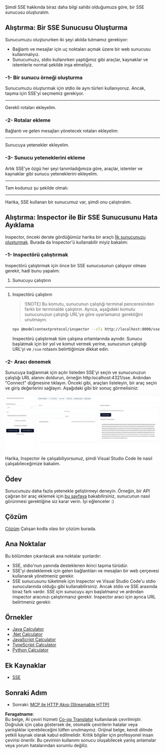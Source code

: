 <!--
CO_OP_TRANSLATOR_METADATA:
{
  "original_hash": "3dd2f1e39277c31b0e57e29d165354d6",
  "translation_date": "2025-06-12T23:46:38+00:00",
  "source_file": "03-GettingStarted/05-sse-server/README.md",
  "language_code": "tr"
}
-->
Şimdi SSE hakkında biraz daha bilgi sahibi olduğumuza göre, bir SSE sunucusu oluşturalım.

## Alıştırma: Bir SSE Sunucusu Oluşturma

Sunucumuzu oluştururken iki şeyi akılda tutmamız gerekiyor:

- Bağlantı ve mesajlar için uç noktaları açmak üzere bir web sunucusu kullanmalıyız.
- Sunucumuzu, stdio kullanırken yaptığımız gibi araçlar, kaynaklar ve istemlerle normal şekilde inşa etmeliyiz.

### -1- Bir sunucu örneği oluşturma

Sunucumuzu oluşturmak için stdio ile aynı türleri kullanıyoruz. Ancak, taşıma için SSE'yi seçmemiz gerekiyor.

---

Gerekli rotaları ekleyelim.

### -2- Rotalar ekleme

Bağlantı ve gelen mesajları yönetecek rotaları ekleyelim:

---

Sunucuya yetenekler ekleyelim.

### -3- Sunucu yeteneklerini ekleme

Artık SSE'ye özgü her şeyi tanımladığımıza göre, araçlar, istemler ve kaynaklar gibi sunucu yeteneklerini ekleyelim.

---

Tam kodunuz şu şekilde olmalı:

---

Harika, SSE kullanan bir sunucumuz var, şimdi onu çalıştıralım.

## Alıştırma: Inspector ile Bir SSE Sunucusunu Hata Ayıklama

Inspector, önceki derste gördüğümüz harika bir araçtı [İlk sunucunuzu oluşturmak](/03-GettingStarted/01-first-server/README.md). Burada da Inspector'ü kullanabilir miyiz bakalım:

### -1- Inspectörü çalıştırmak

Inspectörü çalıştırmak için önce bir SSE sunucusunun çalışıyor olması gerekir, hadi bunu yapalım:

1. Sunucuyu çalıştırın

---

1. Inspectörü çalıştırın

    > ![NOTE]
    > Bu komutu, sunucunun çalıştığı terminal penceresinden farklı bir terminalde çalıştırın. Ayrıca, aşağıdaki komutu sunucunuzun çalıştığı URL'ye göre uyarlamanız gerektiğini unutmayın.

    ```sh
    npx @modelcontextprotocol/inspector --cli http://localhost:8000/sse --method tools/list
    ```

    Inspectörü çalıştırmak tüm çalışma ortamlarında aynıdır. Sunucu başlatmak için bir yol ve komut vermek yerine, sunucunun çalıştığı URL'yi ve `/sse` rotasını belirttiğimize dikkat edin.

### -2- Aracı denemek

Sunucuya bağlanmak için açılır listeden SSE'yi seçin ve sunucunuzun çalıştığı URL alanını doldurun, örneğin http:localhost:4321/sse. Ardından "Connect" düğmesine tıklayın. Önceki gibi, araçları listeleyin, bir araç seçin ve giriş değerlerini sağlayın. Aşağıdaki gibi bir sonuç görmelisiniz:

![Inspector'da çalışan SSE Sunucusu](../../../../translated_images/sse-inspector.d86628cc597b8fae807a31d3d6837842f5f9ee1bcc6101013fa0c709c96029ad.tr.png)

Harika, Inspector ile çalışabiliyorsunuz, şimdi Visual Studio Code ile nasıl çalışabileceğimize bakalım.

## Ödev

Sunucunuzu daha fazla yetenekle geliştirmeyi deneyin. Örneğin, bir API çağıran bir araç eklemek için [bu sayfaya](https://api.chucknorris.io/) bakabilirsiniz, sunucunun nasıl görünmesi gerektiğine siz karar verin. İyi eğlenceler :)

## Çözüm

[Çözüm](./solution/README.md) Çalışan kodla olası bir çözüm burada.

## Ana Noktalar

Bu bölümden çıkarılacak ana noktalar şunlardır:

- SSE, stdio'nun yanında desteklenen ikinci taşıma türüdür.
- SSE'yi desteklemek için gelen bağlantıları ve mesajları bir web çerçevesi kullanarak yönetmeniz gerekir.
- SSE sunucusunu tüketmek için Inspector ve Visual Studio Code'u stdio sunucularında olduğu gibi kullanabilirsiniz. Ancak stdio ve SSE arasında biraz fark vardır. SSE için sunucuyu ayrı başlatmanız ve ardından inspector aracınızı çalıştırmanız gerekir. Inspector aracı için ayrıca URL belirtmeniz gerekir.

## Örnekler

- [Java Calculator](../samples/java/calculator/README.md)
- [.Net Calculator](../../../../03-GettingStarted/samples/csharp)
- [JavaScript Calculator](../samples/javascript/README.md)
- [TypeScript Calculator](../samples/typescript/README.md)
- [Python Calculator](../../../../03-GettingStarted/samples/python)

## Ek Kaynaklar

- [SSE](https://developer.mozilla.org/en-US/docs/Web/API/Server-sent_events)

## Sonraki Adım

- Sonraki: [MCP ile HTTP Akışı (Streamable HTTP)](/03-GettingStarted/06-http-streaming/README.md)

**Feragatname**:  
Bu belge, AI çeviri hizmeti [Co-op Translator](https://github.com/Azure/co-op-translator) kullanılarak çevrilmiştir. Doğruluk için çaba göstersek de, otomatik çevirilerin hatalar veya yanlışlıklar içerebileceğini lütfen unutmayınız. Orijinal belge, kendi dilinde yetkili kaynak olarak kabul edilmelidir. Kritik bilgiler için profesyonel insan çevirisi önerilir. Bu çevirinin kullanımı sonucu oluşabilecek yanlış anlamalar veya yorum hatalarından sorumlu değiliz.